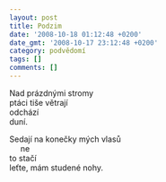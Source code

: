 ```yaml
---
layout: post
title: Podzim
date: '2008-10-18 01:12:48 +0200'
date_gmt: '2008-10-17 23:12:48 +0200'
category: podvědomí
tags: []
comments: []
---
```

<p>Nad prázdnými stromy<br />
ptáci tiše větrají<br />
odchází<br />
duní.</p>
<p>Sedají na konečky mých vlasů<br />
&nbsp;&nbsp;&nbsp;&nbsp;&nbsp;ne<br />
to stačí<br />
leťte, mám studené nohy.</p>
